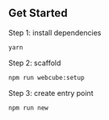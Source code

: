 
## Get Started

Step 1: install dependencies

```bash
yarn
```

Step 2: scaffold

```bash
npm run webcube:setup
```

Step 3: create entry point

```bash
npm run new
```

